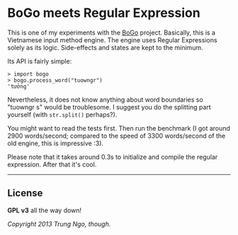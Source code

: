 # BoGo meets Regular Expression

This is one of my experiments with the [BoGo][1] project. Basically, this is
a Vietnamese input method engine. The engine uses Regular Expressions solely
as its logic. Side-effects and states are kept to the minimum.

Its API is fairly simple:

	> import bogo
	> bogo.process_word("tuowngr")
	'tưởng'

Nevertheless, it does not know anything about word boundaries so "tuowngr s"
would be troublesome. I suggest you do the splitting part yourself (with
`str.split()` perhaps?).

You might want to read the tests first. Then run the benchmark
(I got around 2900 words/second; compared to the speed of 3300 words/second
of the old engine, this is impressive :3).

Please note that it takes around 0.3s to initialize and compile the regular
expression. After that it's cool.

[1]: https://github.com/BoGoEngine/ibus-bogo-python

----

## License

**GPL v3** all the way down!

*Copyright 2013 Trung Ngo, though.*
